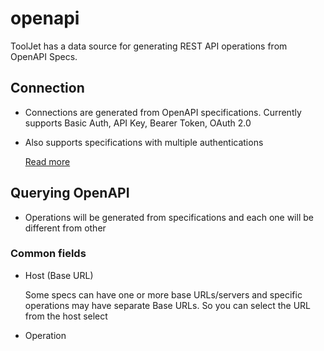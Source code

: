 
# openapi

ToolJet has a data source for generating REST API operations from OpenAPI Specs.

## Connection
- Connections are generated from OpenAPI specifications. Currently supports Basic Auth, API Key, Bearer Token, OAuth 2.0

- Also supports specifications with multiple authentications
  
  [Read more](https://swagger.io/docs/specification/authentication/) 

## Querying OpenAPI
- Operations will be generated from specifications and each one will be different from other  

### Common fields
- Host (Base URL)
  
  Some specs can have one or more base URLs/servers and specific operations may have separate Base URLs. So you can select the URL from the host select

- Operation
